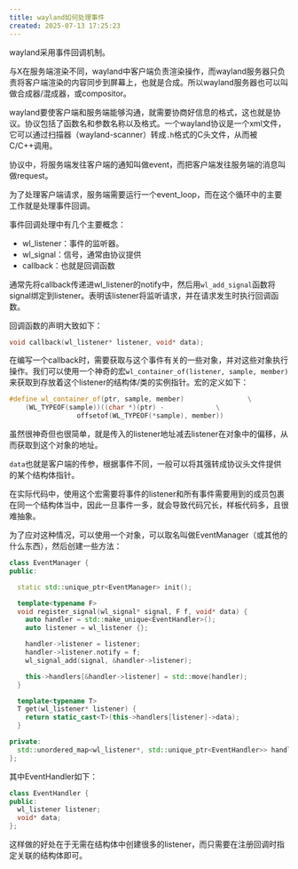 ```yaml
---
title: wayland如何处理事件
created: 2025-07-13 17:25:23
---
```

wayland采用事件回调机制。

与X在服务端渲染不同，wayland中客户端负责渲染操作，而wayland服务器只负责将客户端渲染的内容同步到屏幕上，也就是合成。所以wayland服务器也可以叫做合成器/混成器，或compositor。

wayland要使客户端和服务端能够沟通，就需要协商好信息的格式，这也就是协议。协议包括了函数名和参数名称以及格式。一个wayland协议是一个xml文件，它可以通过扫描器（wayland-scanner）转成`.h`格式的C头文件，从而被C/C++调用。

协议中，将服务端发往客户端的通知叫做event，而把客户端发往服务端的消息叫做request。

为了处理客户端请求，服务端需要运行一个event_loop，而在这个循环中的主要工作就是处理事件回调。

事件回调处理中有几个主要概念：

- wl_listener：事件的监听器。
- wl_signal：信号，通常由协议提供
- callback：也就是回调函数

通常先将callback传递进wl_listener的notify中，然后用`wl_add_signal`函数将signal绑定到listener。表明该listener将监听请求，并在请求发生时执行回调函数。

回调函数的声明大致如下：

```cpp
void callback(wl_listener* listener, void* data);
```

在编写一个callback时，需要获取与这个事件有关的一些对象，并对这些对象执行操作。我们可以使用一个神奇的宏`wl_container_of(listener, sample, member)`来获取到存放着这个listener的结构体/类的实例指针。宏的定义如下：

```cpp
#define wl_container_of(ptr, sample, member)				\
	(WL_TYPEOF(sample))((char *)(ptr) -				\
			     offsetof(WL_TYPEOF(*sample), member))
```

虽然很神奇但也很简单，就是传入的listener地址减去listener在对象中的偏移，从而获取到这个对象的地址。

`data`也就是客户端的传参，根据事件不同，一般可以将其强转成协议头文件提供的某个结构体指针。

在实际代码中，使用这个宏需要将事件的listener和所有事件需要用到的成员包裹在同一个结构体当中，因此一旦事件一多，就会导致代码冗长，样板代码多，且很难抽象。

为了应对这种情况，可以使用一个对象，可以取名叫做EventManager（或其他的什么东西），然后创建一些方法：

```cpp
class EventManager {
public:

  static std::unique_ptr<EventManager> init();

  template<typename F>
  void register_signal(wl_signal* signal, F f, void* data) {
    auto handler = std::make_unique<EventHandler>();
    auto listener = wl_listener {};

    handler->listener = listener;
    handler->listener.notify = f;
    wl_signal_add(signal, &handler->listener);

    this->handlers[&handler->listener] = std::move(handler);
  }

  template<typename T>
  T get(wl_listener* listener) {
    return static_cast<T>(this->handlers[listener]->data);
  }

private:
  std::unordered_map<wl_listener*, std::unique_ptr<EventHandler>> handlers;
};

```

其中EventHandler如下：

```cpp
class EventHandler {
public:
  wl_listener listener;
  void* data;
};

```

这样做的好处在于无需在结构体中创建很多的listener，而只需要在注册回调时指定关联的结构体即可。